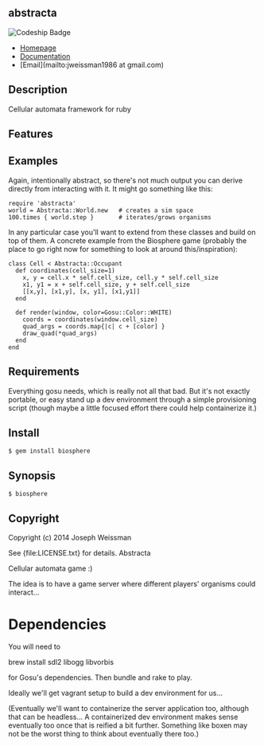 ## abstracta

![Codeship Badge](https://codeship.com/projects/3d50a570-6c46-0132-a8ac-2258e2e8174d/status?branch=master)
* [Homepage](https://rubygems.org/gems/abstracta)
* [Documentation](http://rubydoc.info/gems/abstracta/frames)
* [Email](mailto:jweissman1986 at gmail.com)

## Description

  Cellular automata framework for ruby

## Features

## Examples

  Again, intentionally abstract, so there's not much output you can 
  derive directly from interacting with it. It might go something like
  this:

    require 'abstracta'
    world = Abstracta::World.new   # creates a sim space 
    100.times { world.step }       # iterates/grows organisms

  In any particular case you'll want to extend from these classes and build on top of
  them. A concrete example from the Biosphere game (probably the place
  to go right now for something to look at around this/inspiration):

    class Cell < Abstracta::Occupant
      def coordinates(cell_size=1)
        x, y = cell.x * self.cell_size, cell.y * self.cell_size
        x1, y1 = x + self.cell_size, y + self.cell_size
        [[x,y], [x1,y], [x, y1], [x1,y1]]
      end

      def render(window, color=Gosu::Color::WHITE)
        coords = coordinates(window.cell_size)
        quad_args = coords.map{|c| c + [color] }
        draw_quad(*quad_args) 
      end
    end

## Requirements

  Everything gosu needs, which is really not all that bad. But it's not exactly portable,
  or easy stand up a dev environment through a simple provisioning script (though maybe a
  little focused effort there could help containerize it.)

## Install

    $ gem install biosphere

## Synopsis

    $ biosphere

## Copyright

Copyright (c) 2014 Joseph Weissman

See {file:LICENSE.txt} for details. Abstracta

Cellular automata game :)

The idea is to have a game server where different players' organisms
could interact...


# Dependencies

You will need to

  brew install sdl2 libogg libvorbis

for Gosu's dependencies. Then bundle and rake to play.

Ideally we'll get vagrant setup to build a dev environment for us...

(Eventually we'll want to containerize the server application too, 
although that can be headless... A containerized dev environment
makes sense eventually too once that is reified a bit further. Something
like boxen may not be the worst thing to think about eventually there too.)
